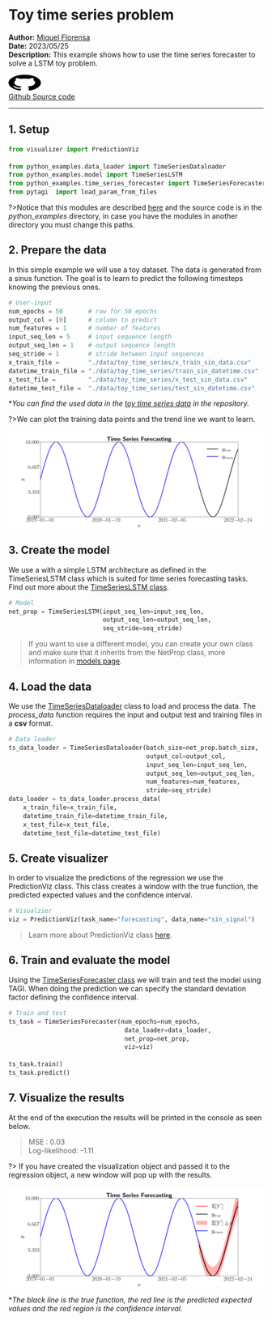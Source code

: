 # Toy time series problem 

**Author:** [Miquel Florensa](https://www.linkedin.com/in/miquel-florensa/)  
**Date:** 2023/05/25  
**Description:** This example shows how to use the time series forecaster to solve a LSTM toy problem.  

<a href="https://github.com/miquelflorensa/cuTAGI/blob/main/python_examples/time_series_runner.py" class="github-link">
  <div class="github-icon-container">
    <img src="../../images/GitHub-Mark.png" alt="GitHub" height="32" width="64">
  </div>
  <div class="github-text-container">
    Github Source code
  </div>
</a>

---

## 1. Setup

```python
from visualizer import PredictionViz

from python_examples.data_loader import TimeSeriesDataloader
from python_examples.model import TimeSeriesLSTM
from python_examples.time_series_forecaster import TimeSeriesForecaster
from pytagi  import load_param_from_files
```

?>Notice that this modules are described [here](modules/modules.md) and the source code is in the *python_examples* directory, in case you have the modules in another directory you must change this paths.

## 2. Prepare the data

In this simple example we will use a toy dataset. The data is generated from a sinus function. The goal is to learn to predict the following timesteps knowing the previous ones.

```python
# User-input
num_epochs = 50       # row for 50 epochs
output_col = [0]      # column to predict
num_features = 1      # number of features
input_seq_len = 5     # input sequence length
output_seq_len = 1    # output sequence length
seq_stride = 1        # stride between input sequences
x_train_file =        "./data/toy_time_series/x_train_sin_data.csv"
datetime_train_file = "./data/toy_time_series/train_sin_datetime.csv"
x_test_file =         "./data/toy_time_series/x_test_sin_data.csv"
datetime_test_file =  "./data/toy_time_series/test_sin_datetime.csv"
```

**You can find the used data in the [toy time series data](https://github.com/lhnguyen102/cuTAGI/tree/main/data/toy_time_series) in the repository.*

?>We can plot the training data points and the trend line we want to learn.

![Toy LSTM problem data](../../images/toy_lstm_data.png)

## 3. Create the model

We use a with a simple LSTM architecture as defined in the TimeSeriesLSTM class which is suited for time series forecasting tasks. Find out more about the [TimeSeriesLSTM class](modules/models?id=lstm-for-time-series-forecasting).

```python
# Model
net_prop = TimeSeriesLSTM(input_seq_len=input_seq_len,
                          output_seq_len=output_seq_len,
                          seq_stride=seq_stride)
```

> If you want to use a different model, you can create your own class and make sure that it inherits from the NetProp class, more information in [models page](modules/models?id=netprop-class).

## 4. Load the data

We use the [TimeSeriesDataloader](modules/data-loader?id=data-loader) class to load and process the data. The *process_data* function requires the input and output test and training files in a **csv** format.

```python
# Data loader
ts_data_loader = TimeSeriesDataloader(batch_size=net_prop.batch_size,
                                      output_col=output_col,
                                      input_seq_len=input_seq_len,
                                      output_seq_len=output_seq_len,
                                      num_features=num_features,
                                      stride=seq_stride)
data_loader = ts_data_loader.process_data(
    x_train_file=x_train_file,
    datetime_train_file=datetime_train_file,
    x_test_file=x_test_file,
    datetime_test_file=datetime_test_file)
```

## 5. Create visualizer

In order to visualize the predictions of the regression we use the PredictionViz class. This class creates a window with the true function, the predicted expected values and the confidence interval.

```python
# Visualzier
viz = PredictionViz(task_name="forecasting", data_name="sin_signal")
```

> Learn more about PredictionViz class [here](https://github.com/lhnguyen102/cuTAGI/blob/main/visualizer.py).

## 6. Train and evaluate the model

Using the [TimeSeriesForecaster class](modules/time-series-forecaster.md) we will train and test the model using TAGI. When doing the prediction we can specify the standard deviation factor defining the confidence interval.

```python
# Train and test
ts_task = TimeSeriesForecaster(num_epochs=num_epochs,
                                data_loader=data_loader,
                                net_prop=net_prop,
                                viz=viz)

ts_task.train()
ts_task.predict()
```

## 7. Visualize the results

At the end of the execution the results will be printed in the console as seen below.

> MSE           :  0.03  
> Log-likelihood: -1.11

?> If you have created the visualization object and passed it to the regression object, a new window will pop up with the results.

![Toy LSTM problem](../../images/toy_lstm.png)

**The black line is the true function, the red line is the predicted expected values and the red region is the confidence interval.*
